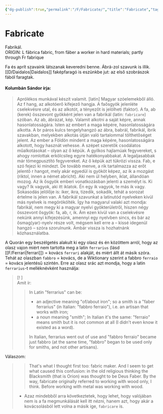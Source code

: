 ```yaml
---
{"dg-publish":true,"permalink":"/F/Fabricate/","title":"Fabricate","tags":["dg_uploaded"],"created":"2023-10-31T10:46","updated":"2023-10-31T10:46"}
---
```



# Fabricate

Fabrikál.  
ORIGIN: L fābrica fabric, from fāber a worker in hard materials; partly through Fr fabrique  

Fa és aprít szavaink látszanak keveredni benne. Ábrá-zol szavunk is illik.  
[[D/Daidalos\|Daidalos]] faképfaragó is eszünkbe jut: az első szobrászok fából faragtak.  

#### Kolumbán Sándor írja:

> Aprólékos munkával készít valamit. \[latin\] Magyar szóelemekből álló. Az f hang, az alkotóerő kifejező hangja. A faősgyök jelenléte cselekvésre utal, és az alkotót, a tényezőt is jelölheti (faktor). A fa, ab (kerek) összevont gyökként jelen van a fabrikál (latin: `fabricare`) szóban. Az ab, ábrázat, kép. Valamit alkotni a saját képre, annak hasonlatosságára. Isten az embert a maga képére, hasonlatosságára alkotta. A br páros kulcs tengelyhangzó az ábra, babrál, fabrikál, ibrik szavakban, melyekben alkotás útján való tartalommal tölthetőséget jelent. Az ember a Földön mindent a maga képére, hasonlatosságára alkotott, hogy hasznát vehesse. A szépet szeretők csodálatos műalkotásokat – olyan az ő képük. A gyilkos hajlamúak fegyvereket, s ahogy romlottak erkölcsileg egyre hatékonyabbakat. A legaljasabbak már tömegpusztító fegyvereket. Az ő képük azt tükrözi vissza. Fab, e szó fejezi ki mindezt. De tovább menve, a rik tartalmazza az erőt jelentő r hangot, mely akár egyedül is gyököt képez, az ik a mozgást (riktol, innen a német abricht). Aki nem ül helyben, iklat, állandóan mozog. Az ik ősgyök emberi vonatkozásban jelenti a személyt is. Ki vagy? Ik vagyok, aki itt iklatok. Én egy ik vagyok, te más ik vagy. Sokasodás jelölője is: iker, ikra, tizedik, sokadik, tehát a sorozat értelme is jelen van. A fabrikál szavunkat a latinutód nyelveken kívül más nyelvek is megörökölték. Így ha magyarul valaki azt mondja: fabrikál, nem megy ki a magyar nyelvi gyökterületről, hiszen négy összevont ősgyök: fa, ab, r, ik. Ám ezen kívül van a cselekvésre nekünk annyi kifejezésünk, amennyi egy nyelvben sincs, és bár az ősmag(yar)-nyelv része volt, mégsem kell erre a – kissé idegenül hangzó – szóra szorulnunk. Ámbár vissza is hozhatnánk közhasználatba.  

A Quorán egy beszélgetés alakult ki egy olasz és én közöttem arról, hogy az olasz vajon miért nem tartotta meg a latin `ferrarius` (lásd [[F/Ferrari\|ferrari]]) = kovács `ferrari` alakját, és miért állt át másik szóra.  
Tehát az olaszban `fabbro` = kovács, de a Wiktionary szerint a fabbro `ferraio` = kovács jelentésű szintén. Erre az olasz srác azt mondja, hogy a latin `ferrarius`-t melléknévként használja:  
> [! ]  
Amit ír:  
>> In Latin "ferrarius" can be:  
>> - an adjective meaning "of/about iron"; so a smith is a "faber ferrarius" (in Italian: "fabbro ferraio"), i.e. an artisan that works with iron;  
>> - a noun meaning "smith"; In Italian it's the same: "ferraio" means smith but it is not common at all (I didn't even know it existed as a word).  
>> 
>> In Italian, ferrarius went out of use and "fabbro ferraio" became just fabbro (at the same time, "fabbro" began to be used only for smiths, and not other artisans).
>
 Válaszom:  
>>That's what I thought first too: fabric maker. And I seem to get what caused this confusion: in the old religious thinking the Blacksmith (that is Orion) was thought to be Deus Faber. By the way, fabricate originally referred to working with wood only, I think. Before working with metal was working with wood.  
>
>- Azaz mindebből arra következtetek, hogy lehet, hogy valójában nem is a fa megmunkálását kell itt nézni, hanem azt, hogy akár a kovácsolásból lett volna a másik ige, `fabricare` is.  